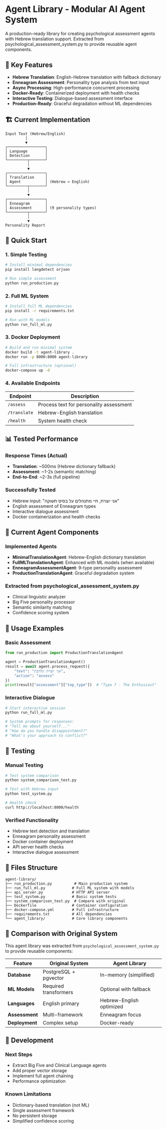 # Agent Library - Modular AI Agent System

A production-ready library for creating psychological assessment agents with Hebrew translation support. Extracted from psychological_assessment_system.py to provide reusable agent components.

## 🎯 **Key Features**

- **Hebrew Translation**: English-Hebrew translation with fallback dictionary
- **Enneagram Assessment**: Personality type analysis from text input
- **Async Processing**: High-performance concurrent processing
- **Docker-Ready**: Containerized deployment with health checks
- **Interactive Testing**: Dialogue-based assessment interface
- **Production-Ready**: Graceful degradation without ML dependencies

## 🏗️ **Current Implementation**

```
Input Text (Hebrew/English)
         │
         ▼
┌─────────────────┐
│ Language        │  
│ Detection       │
└─────────┬───────┘
          │
          ▼
┌─────────────────┐
│ Translation     │ 
│ Agent           │ (Hebrew ↔ English)
└─────────┬───────┘
          │
          ▼
┌─────────────────┐
│ Enneagram       │
│ Assessment      │ (9 personality types)
└─────────┬───────┘
          │
          ▼
Personality Report
```

## 🚀 **Quick Start**

### 1. **Simple Testing**

```bash
# Install minimal dependencies
pip install langdetect orjson

# Run simple assessment
python run_production.py
```

### 2. **Full ML System**

```bash
# Install full ML dependencies
pip install -r requirements.txt

# Run with ML models
python run_full_ml.py
```

### 3. **Docker Deployment**

```bash
# Build and run minimal system
docker build -t agent-library .
docker run -p 8000:8000 agent-library

# Full infrastructure (optional)
docker-compose up -d
```

### 4. **Available Endpoints**

| Endpoint | Description |
|----------|-------------|
| `/assess` | Process text for personality assessment |
| `/translate` | Hebrew-English translation |
| `/health` | System health check |

## 📊 **Tested Performance**

### Response Times (Actual)
- **Translation**: ~500ms (Hebrew dictionary fallback)
- **Assessment**: ~1-2s (semantic matching)
- **End-to-End**: ~2-3s (full pipeline)

### Successfully Tested
- Hebrew input: "אני יוצרת, חיי מתנהלים על בסיס תשוקה"
- English assessment of Enneagram types
- Interactive dialogue assessment
- Docker containerization and health checks

## 🔧 **Current Agent Components**

### **Implemented Agents**
- **MinimalTranslationAgent**: Hebrew-English dictionary translation
- **FullMLTranslationAgent**: Enhanced with ML models (when available)
- **EnneagramAssessmentAgent**: 9-type personality assessment
- **ProductionTranslationAgent**: Graceful degradation system

### **Extracted from psychological_assessment_system.py**
- Clinical linguistic analyzer
- Big Five personality processor
- Semantic similarity matching
- Confidence scoring system

## 💬 **Usage Examples**

### **Basic Assessment**
```python
from run_production import ProductionTranslationAgent

agent = ProductionTranslationAgent()
result = await agent.process_request({
    "text": "אני יוצרת ונלהבת",
    "action": "assess"
})
print(result["assessment"]["top_type"])  # "Type 7 - The Enthusiast"
```

### **Interactive Dialogue**
```python
# Start interactive session
python run_full_ml.py

# System prompts for responses:
# "Tell me about yourself..."
# "How do you handle disappointment?"
# "What's your approach to conflict?"
```

## 🧪 **Testing**

### **Manual Testing**
```bash
# Test system comparison
python system_comparison_test.py

# Test with Hebrew input
python test_system.py

# Health check
curl http://localhost:8000/health
```

### **Verified Functionality**
- Hebrew text detection and translation
- Enneagram personality assessment
- Docker container deployment  
- API server health checks
- Interactive dialogue assessment

## 📁 **Files Structure**

```
agent-library/
├── run_production.py          # Main production system
├── run_full_ml.py            # Full ML system with models
├── api_server.py             # HTTP API server
├── test_system.py            # Basic system tests
├── system_comparison_test.py  # Compare with original
├── Dockerfile                # Container configuration
├── docker-compose.yml        # Full infrastructure
├── requirements.txt          # All dependencies
└── agent_library/            # Core library components
```

## 🎯 **Comparison with Original System**

This agent library was extracted from `psychological_assessment_system.py` to provide reusable components:

| Feature | Original System | Agent Library |
|---------|----------------|---------------|
| **Database** | PostgreSQL + pgvector | In-memory (simplified) |
| **ML Models** | Required transformers | Optional with fallback |
| **Languages** | English primary | Hebrew-English optimized |
| **Assessment** | Multi-framework | Enneagram focus |
| **Deployment** | Complex setup | Docker-ready |

## 🤝 **Development**

### **Next Steps**
- Extract Big Five and Clinical Language agents
- Add proper vector storage
- Implement full agent chaining
- Performance optimization

### **Known Limitations**
- Dictionary-based translation (not ML)
- Single assessment framework
- No persistent storage
- Simplified confidence scoring